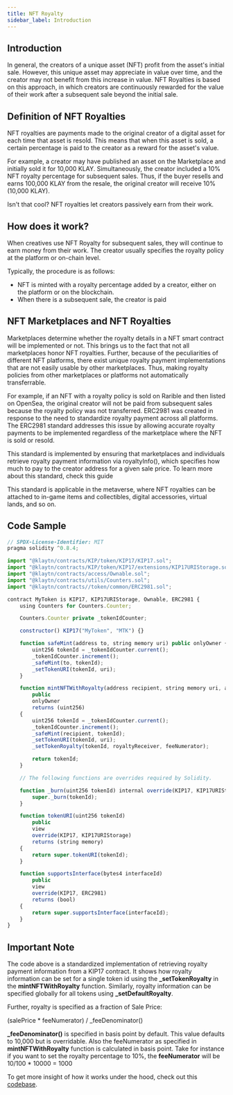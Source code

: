 ```yaml
---
title: NFT Royalty
sidebar_label: Introduction
---
```


## Introduction <a id="Introduction"></a>

In general, the creators of a unique asset (NFT) profit from the asset's initial sale. However, this unique asset may appreciate in value over time, and the creator may not benefit from this increase in value. NFT Royalties is based on this approach, in which creators are continuously rewarded for the value of their work after a subsequent sale beyond the initial sale.

## Definition of NFT Royalties <a id="Definition of NFT Royalties"></a>
NFT royalties are payments made to the original creator of a digital asset for each time that asset is resold. This means that when this asset is sold, a certain percentage is paid to the creator as a reward for the asset's value.

For example, a creator may have published an asset on the Marketplace and initially sold it for 10,000 KLAY. Simultaneously, the creator included a 10% NFT royalty percentage for subsequent sales. Thus, if the buyer resells and earns 100,000 KLAY from the resale, the original creator will receive 10% (10,000 KLAY).

Isn't that cool? NFT royalties let creators passively earn from their work.

## How does it work? <a id="How does it work"></a>
When creatives use NFT Royalty for subsequent sales, they will continue to earn money from their work. The creator usually specifies the royalty policy at the platform or on-chain level.

Typically, the procedure is as follows:
* NFT is minted with a royalty percentage added by a creator, either on the platform or on the blockchain.
* When there is a subsequent sale, the creator is paid

## NFT Marketplaces and NFT Royalties <a id="NFT Marketplaces and NFT Royalties"></a>
Marketplaces determine whether the royalty details in a NFT smart contract will be implemented or not. This brings us to the fact that not all marketplaces honor NFT royalties. Further, because of the peculiarities of different NFT platforms, there exist unique royalty payment implementations that are not easily usable by other marketplaces. Thus, making royalty policies from other marketplaces or platforms not automatically transferrable.

For example, if an NFT with a royalty policy is sold on Rarible and then listed on OpenSea, the original creator will not be paid from subsequent sales because the royalty policy was not transferred. ERC2981 was created in response to the need to standardize royalty payment across all platforms. The ERC2981 standard addresses this issue by allowing accurate royalty payments to be implemented regardless of the marketplace where the NFT is sold or resold.

This standard is implemented by ensuring that marketplaces and individuals retrieve royalty payment information via royaltyInfo(), which specifies how much to pay to the creator address for a given sale price. To learn more about this standard, check this guide


This standard is applicable in the metaverse, where NFT royalties can be attached to in-game items and collectibles, digital accessories, virtual lands, and so on.

## Code Sample <a id="Code Sample"></a>

```javascript
// SPDX-License-Identifier: MIT
pragma solidity ^0.8.4;

import "@klaytn/contracts/KIP/token/KIP17/KIP17.sol";
import "@klaytn/contracts/KIP/token/KIP17/extensions/KIP17URIStorage.sol";
import "@klaytn/contracts/access/Ownable.sol";
import "@klaytn/contracts/utils/Counters.sol";
import "@klaytn/contracts//token/common/ERC2981.sol";

contract MyToken is KIP17, KIP17URIStorage, Ownable, ERC2981 {
    using Counters for Counters.Counter;

    Counters.Counter private _tokenIdCounter;

    constructor() KIP17("MyToken", "MTK") {}

    function safeMint(address to, string memory uri) public onlyOwner {
        uint256 tokenId = _tokenIdCounter.current();
        _tokenIdCounter.increment();
        _safeMint(to, tokenId);
        _setTokenURI(tokenId, uri);
    }

    function mintNFTWithRoyalty(address recipient, string memory uri, address royaltyReceiver, uint96 feeNumerator) 
        public 
        onlyOwner 
        returns (uint256) 
    {
        uint256 tokenId = _tokenIdCounter.current();
        _tokenIdCounter.increment();
        _safeMint(recipient, tokenId);
        _setTokenURI(tokenId, uri);
        _setTokenRoyalty(tokenId, royaltyReceiver, feeNumerator);

        return tokenId;
    }

    // The following functions are overrides required by Solidity.

    function _burn(uint256 tokenId) internal override(KIP17, KIP17URIStorage) {
        super._burn(tokenId);
    }

    function tokenURI(uint256 tokenId)
        public
        view
        override(KIP17, KIP17URIStorage)
        returns (string memory)
    {
        return super.tokenURI(tokenId);
    }

    function supportsInterface(bytes4 interfaceId)
        public
        view
        override(KIP17, ERC2981)
        returns (bool)
    {
        return super.supportsInterface(interfaceId);
    }
}

```

## Important Note <a id="Important Note"></a>

The code above is a standardized implementation of retrieving royalty payment information from a KIP17 contract. It shows how royalty information can be set for a single token id using the **_setTokenRoyalty** in the **mintNFTWithRoyalty** function. Similarly, royalty information can be specified globally for all tokens using **_setDefaultRoyalty**.

Further, royalty is specified as a fraction of Sale Price:

(salePrice * feeNumerator) / _feeDenominator()

**_feeDenominator()** is specified in basis point by default. This value defaults to 10,000 but is overridable. Also the feeNumerator as specified in **mintNFTWithRoyalty** function is calculated in basis point.  Take for instance if you want to set the royalty percentage to 10%, the **feeNumerator** will be 10/100 * 10000 = 1000

To get more insight of  how it works under the hood, check out this [codebase](https://github.com/klaytn/klaytn-contracts/blob/master/contracts/token/common/ERC2981.sol).







